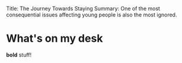 Title:          The Journey Towards Staying
Summary:        One of the most consequential issues affecting young people is also the most ignored.
# What's on my desk
**bold** stuff!
